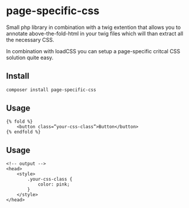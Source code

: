 # page-specific-css
Small php library in combination with a twig extention that allows you to annotate above-the-fold-html in your twig files which will than extract all the necessary CSS.

In combination with loadCSS you can setup a page-specific critcal CSS solution quite easy.

## Install
```bash
composer install page-specific-css
```

## Usage
```twig
{% fold %}
    <button class=”your-css-class”>Button</button>
{% endfold %}
```

## Usage
```twig
<!-- output -->
<head>
    <style>
        .your-css-class {
            color: pink;
        }
    </style>
</head>
```

